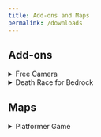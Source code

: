```yaml
---
title: Add-ons and Maps
permalink: /downloads
---
```


## Add-ons

<details>
<summary>Free Camera</summary>
<br>
This add-on allows you to switch into Free Camera mode, similar to Freecam for Java Edition. In this mode, you can fly around within your render distance independent of your player!

#### Showcase:

<a href="https://youtu.be/oX_L6tGGZmA">Showcase</a>

<a href="https://github.com/JWForever5504/jwforever/releases/download/Free_Camera/free_camera.mcaddon">Download</a>

<a href="https://mcpedl.com/free-camera/">MCPEDL - More Info</a>

</details>
 
<details>
<summary>Death Race for Bedrock</summary>
<br>

This add-on creates a race to see who can die in a randomly assigned way first. Great fun for a group of friends!

<a href="https://github.com/JWForever5504/jwforever/releases/download/Death_Race/death_race.mcaddon">Download</a>

<a href="https://mcpedl.com/death-race-for-bedrock/">MCPEDL - More Info</a>

</details>

## Maps
<details>
<summary>Platformer Game</summary>
<br>
This map is a simple platformer game made using commands and a resource pack.

#### Showcase:

<a href="https://youtu.be/cX0lyl_CfTI "Platformer Game Map">Download</a>

<a href="https://github.com/JWForever5504/jwforever/releases/download/Platformer_Game/platformer_game.mcworld">Download</a>

MCPEDL Page Coming Soon
</details>
